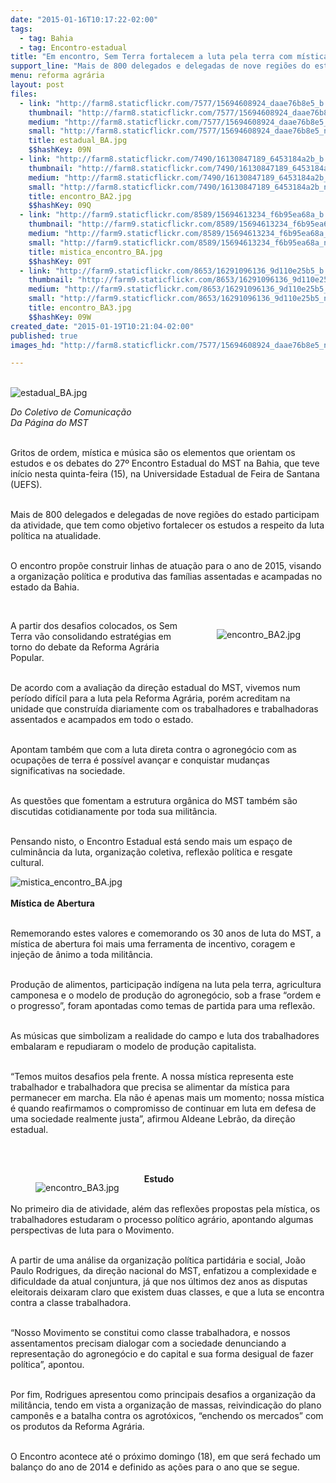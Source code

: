 ```yaml
---
date: "2015-01-16T10:17:22-02:00"
tags:
  - tag: Bahia
  - tag: Encontro-estadual
title: "Em encontro, Sem Terra fortalecem a luta pela terra com mística e debate"
support_line: "Mais de 800 delegados e delegadas de nove regiões do estado participam do Encontro Estadual do MST da Bahia, que teve início nesta quinta-feira (15), na Universidade Estadual de Feira de Santana."
menu: reforma agrária
layout: post
files:
  - link: "http://farm8.staticflickr.com/7577/15694608924_daae76b8e5_b.jpg"
    thumbnail: "http://farm8.staticflickr.com/7577/15694608924_daae76b8e5_t.jpg"
    medium: "http://farm8.staticflickr.com/7577/15694608924_daae76b8e5_z.jpg"
    small: "http://farm8.staticflickr.com/7577/15694608924_daae76b8e5_n.jpg"
    title: estadual_BA.jpg
    $$hashKey: 09N
  - link: "http://farm8.staticflickr.com/7490/16130847189_6453184a2b_b.jpg"
    thumbnail: "http://farm8.staticflickr.com/7490/16130847189_6453184a2b_t.jpg"
    medium: "http://farm8.staticflickr.com/7490/16130847189_6453184a2b_z.jpg"
    small: "http://farm8.staticflickr.com/7490/16130847189_6453184a2b_n.jpg"
    title: encontro_BA2.jpg
    $$hashKey: 09Q
  - link: "http://farm9.staticflickr.com/8589/15694613234_f6b95ea68a_b.jpg"
    thumbnail: "http://farm9.staticflickr.com/8589/15694613234_f6b95ea68a_t.jpg"
    medium: "http://farm9.staticflickr.com/8589/15694613234_f6b95ea68a_z.jpg"
    small: "http://farm9.staticflickr.com/8589/15694613234_f6b95ea68a_n.jpg"
    title: mistica_encontro_BA.jpg
    $$hashKey: 09T
  - link: "http://farm9.staticflickr.com/8653/16291096136_9d110e25b5_b.jpg"
    thumbnail: "http://farm9.staticflickr.com/8653/16291096136_9d110e25b5_t.jpg"
    medium: "http://farm9.staticflickr.com/8653/16291096136_9d110e25b5_z.jpg"
    small: "http://farm9.staticflickr.com/8653/16291096136_9d110e25b5_n.jpg"
    title: encontro_BA3.jpg
    $$hashKey: 09W
created_date: "2015-01-19T10:21:04-02:00"
published: true
images_hd: "http://farm8.staticflickr.com/7577/15694608924_daae76b8e5_n.jpg"

---
```

<p><br />
<img alt="estadual_BA.jpg" src="http://farm8.staticflickr.com/7577/15694608924_daae76b8e5_b.jpg" /></p>

<p><em>Do Coletivo de Comunica&ccedil;&atilde;o<br />
Da P&aacute;gina do MST</em></p>

<p><br />
Gritos de ordem, m&iacute;stica e m&uacute;sica s&atilde;o os elementos que orientam os estudos e os debates do 27&ordm; Encontro Estadual do MST na Bahia, que teve in&iacute;cio nesta quinta-feira (15), na Universidade Estadual de Feira de Santana (UEFS).</p>

<p><br />
Mais de 800 delegados e delegadas de nove regi&otilde;es do estado participam da atividade, que tem como objetivo fortalecer os estudos a respeito da luta pol&iacute;tica na atualidade.&nbsp;</p>

<p><br />
O encontro prop&otilde;e construir linhas de atua&ccedil;&atilde;o para o ano de 2015, visando a organiza&ccedil;&atilde;o pol&iacute;tica e produtiva das fam&iacute;lias assentadas e acampadas no estado da Bahia.</p>

<p>&nbsp;</p>

<figure class="image" style="float:right"><img alt="encontro_BA2.jpg" src="http://farm8.staticflickr.com/7490/16130847189_6453184a2b_b.jpg" />
<figcaption></figcaption>
</figure>

<p>A partir dos desafios colocados, os Sem Terra v&atilde;o consolidando estrat&eacute;gias em torno do debate da Reforma Agr&aacute;ria Popular.</p>

<p><br />
De acordo com a avalia&ccedil;&atilde;o da dire&ccedil;&atilde;o estadual do MST, vivemos num per&iacute;odo dif&iacute;cil para a luta pela Reforma Agr&aacute;ria, por&eacute;m acreditam na unidade que constru&iacute;da diariamente com os trabalhadores e trabalhadoras assentados e acampados em todo o estado.&nbsp;</p>

<p><br />
Apontam tamb&eacute;m que com a luta direta contra o agroneg&oacute;cio com as ocupa&ccedil;&otilde;es de terra &eacute; poss&iacute;vel avan&ccedil;ar e conquistar mudan&ccedil;as significativas na sociedade.</p>

<p><br />
As quest&otilde;es que fomentam a estrutura org&acirc;nica do MST tamb&eacute;m s&atilde;o discutidas cotidianamente por toda sua milit&acirc;ncia.&nbsp;</p>

<p><br />
Pensando nisto, o Encontro Estadual est&aacute; sendo mais um espa&ccedil;o de culmin&acirc;ncia da luta, organiza&ccedil;&atilde;o coletiva, reflex&atilde;o pol&iacute;tica e resgate cultural.</p>

<p><img alt="mistica_encontro_BA.jpg" src="http://farm9.staticflickr.com/8589/15694613234_f6b95ea68a_b.jpg" /><br />
<br />
<strong>M&iacute;stica de Abertura</strong></p>

<p><br />
Rememorando estes valores e comemorando os 30 anos de luta do MST, a m&iacute;stica de abertura foi mais uma ferramenta de incentivo, coragem e inje&ccedil;&atilde;o de &acirc;nimo a toda milit&acirc;ncia.</p>

<p><br />
Produ&ccedil;&atilde;o de alimentos, participa&ccedil;&atilde;o ind&iacute;gena na luta pela terra, agricultura camponesa e o modelo de produ&ccedil;&atilde;o do agroneg&oacute;cio, sob a frase &ldquo;ordem e o progresso&rdquo;, foram apontadas como temas de partida para uma reflex&atilde;o.</p>

<p><br />
As m&uacute;sicas que simbolizam a realidade do campo e luta dos trabalhadores embalaram e repudiaram o modelo de produ&ccedil;&atilde;o capitalista.</p>

<p><br />
&ldquo;Temos muitos desafios pela frente. A nossa m&iacute;stica representa este trabalhador e trabalhadora que precisa se alimentar da m&iacute;stica para permanecer em marcha. Ela n&atilde;o &eacute; apenas mais um momento; nossa m&iacute;stica &eacute; quando reafirmamos o compromisso de continuar em luta em defesa de uma sociedade realmente justa&rdquo;, afirmou Aldeane Lebr&atilde;o, da dire&ccedil;&atilde;o estadual.</p>

<p><br />
&nbsp;</p>

<figure class="image" style="float:left"><img alt="encontro_BA3.jpg" src="http://farm9.staticflickr.com/8653/16291096136_9d110e25b5_b.jpg" />
<figcaption></figcaption>
</figure>

<p><strong>Estudo</strong></p>

<p><br />
No primeiro dia de atividade, al&eacute;m das reflex&otilde;es propostas pela m&iacute;stica, os trabalhadores estudaram o processo pol&iacute;tico agr&aacute;rio, apontando algumas perspectivas de luta para o Movimento.</p>

<p><br />
A partir de uma an&aacute;lise da organiza&ccedil;&atilde;o pol&iacute;tica partid&aacute;ria e social, Jo&atilde;o Paulo Rodrigues, da dire&ccedil;&atilde;o nacional do MST, enfatizou a complexidade e dificuldade da atual conjuntura, j&aacute; que nos &uacute;ltimos dez anos as disputas eleitorais deixaram claro que existem duas classes, e que a luta se encontra contra a classe trabalhadora.</p>

<p><br />
&ldquo;Nosso Movimento se constitui como classe trabalhadora, e nossos assentamentos precisam dialogar com a sociedade denunciando a representa&ccedil;&atilde;o do agroneg&oacute;cio e do capital e sua forma desigual de fazer pol&iacute;tica&rdquo;, apontou.</p>

<p><br />
Por fim, Rodrigues apresentou como principais desafios a organiza&ccedil;&atilde;o da milit&acirc;ncia, tendo em vista a organiza&ccedil;&atilde;o de massas, reivindica&ccedil;&atilde;o do plano campon&ecirc;s e a batalha contra os agrot&oacute;xicos, &ldquo;enchendo os mercados&rdquo; com os produtos da Reforma Agr&aacute;ria.</p>

<p><br />
O Encontro acontece at&eacute; o pr&oacute;ximo domingo (18), em que ser&aacute; fechado um balan&ccedil;o do ano de 2014 e definido as a&ccedil;&otilde;es para o ano que se segue.</p>
